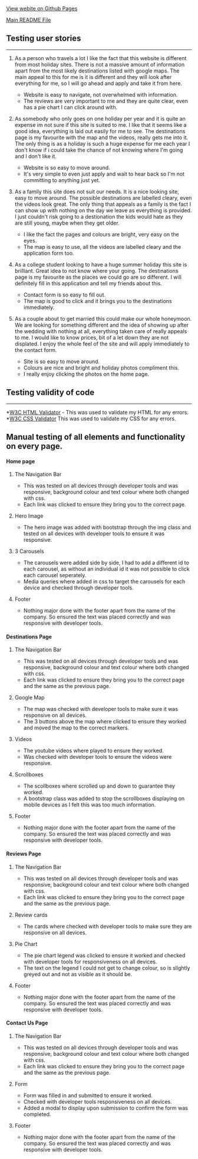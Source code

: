 [View webite on Github Pages](https://github.com/LiamD88/holiday-website-milestone-2)

[Main README File](https://github.com/LiamD88/holiday-website-milestone-2/blob/master/README.md)

## Testing user stories
---
1. As a person who travels a lot I like the fact that this website is different from most holiday sites. There is not a massive amount of information apart from the most likely destinations listed with google maps. The main appeal to this for me is it is different and they will look after everything for me, so I will go ahead and apply and take it from here. 

    * Website is easy to navigate, not overwhelmed with information.
    * The reviews are very important to me and they are quite clear, even has a pie chart I can click around with.

2. As somebody who only goes on one holiday per year and it is quite an expense im not sure if this site is suited to me. I like that it seems like a good idea, everything is laid out easily for me to see. The destinations page is my favourite with the map and the videos, really gets me into it. The only thing is as a holiday is such a huge expense for me each year I don't know if i could take the chance of not knowing where I'm going and I don't like it.

    * Website is so easy to move around.
    * It's very simple to even just apply and wait to hear back so I'm not committing to anything just yet.


3. As a family this site does not suit our needs. It is a nice looking site, easy to move around. The possible destinations are labelled cleary, even the videos look great. The only thing that appeals as a family is the fact I can show up with nothing on the day we leave as everything is provided. I just couldn't risk going to a destionation the kids would hate as they are still young, maybe when they get older.

    * I like the fact the pages and colours are bright, very easy on the eyes.
    * The map is easy to use, all the videos are labelled cleary and the application form too.

4. As a college student looking to have a huge summer holiday this site is brilliant. Great idea to not know where your going. The destinations page is my favourite as the places we could go are so different. I will definitely fill in this application and tell my friends about this.

    * Contact form is so easy to fill out.
    * The map is good to click and it brings you to the destinations immediately.

5. As a couple about to get married this could make our whole honeymoon. We are looking for something different and the idea of showing up after the wedding with nothing at all, everything taken care of really appeals to me. I would like to know prices, bit of a let down they are not displated. I enjoy the whole feel of the site and will apply immediately to the contact form.

    * Site is so easy to move around.
    * Colours are nice and bright and holiday photos compliment this.
    * I really enjoy clicking the photos on the home page.

## Testing validity of code
--- 
*[W3C HTML Validator](https://validator.w3.org/)   -  This was used to validate my HTML for any errors.
*[W3C CSS Validator](https://jigsaw.w3.org/css-validator/) This was used to validate my CSS for any errors.


## Manual testing of all elements and functionality on every page.

#### Home page

1. The Navigation Bar 
    
    * This was tested on all devices through developer tools and was responsive, background colour and text colour where both changed with css.
    * Each link was clicked to ensure they bring you to the correct page.
 
2. Hero Image

    * The hero image was added with bootstrap through the img class and tested on all devices with developer tools to ensure it was responsive.

3. 3 Carousels  
    
    * The carousels were added side by side, I had to add a different id to each carousel, as without an individual id it was not possible to click each carousel seperately.
    * Media queries where added in css to target the carousels for each device and checked through developer tools.

4.  Footer

    * Nothing major done with the footer apart from the name of the company. So ensured the text was placed correctly and was responsive with developer tools.


#### Destinations Page

1. The Navigation Bar 
    
    * This was tested on all devices through developer tools and was responsive, background colour and text colour where both changed with css.
    * Each link was clicked to ensure they bring you to the correct page and the same as the previous page.
 
2. Google Map

    * The map was checked with developer tools to make sure it was responsive on all devices.
    * The 3 buttons above the map where clicked to ensure they worked and moved the map to the correct markers.

3. Videos 
    
    * The youtube videos where played to ensure they worked.
    * Was checked with developer tools to ensure the videos were responsive.

4. Scrollboxes

    * The scollboxes where scrolled up and down to guarantee they worked.
    * A bootstrap class was added to stop the scrollboxes displaying on mobile devices as I felt this was too much information.

4.  Footer

    * Nothing major done with the footer apart from the name of the company. So ensured the text was placed correctly and was responsive with developer tools.

#### Reviews Page

1. The Navigation Bar 
    
    * This was tested on all devices through developer tools and was responsive, background colour and text colour where both changed with css.
    * Each link was clicked to ensure they bring you to the correct page and the same as the previous page.
 
2. Review cards

    * The cards where checked with developer tools to make sure they are responsive on all devices.

3. Pie Chart
    
    * The pie chart legend was clicked to ensure it worked and checked with developer tools for responsiveness on all devices.
    * The text on the legend I could not get to change colour, so is slightly greyed out and not as visible as it should be.

4.  Footer

    * Nothing major done with the footer apart from the name of the company. So ensured the text was placed correctly and was responsive with developer tools.


#### Contact Us Page

1. The Navigation Bar 
    
    * This was tested on all devices through developer tools and was responsive, background colour and text colour where both changed with css.
    * Each link was clicked to ensure they bring you to the correct page and the same as the previous page.
 
2. Form

    * Form was filled in and submitted to ensure it worked.
    * Checked with developer tools responsiveness on all devices.
    * Added a modal to display upon submission to confirm the form was completed.

4.  Footer

    * Nothing major done with the footer apart from the name of the company. So ensured the text was placed correctly and was responsive with developer tools.




